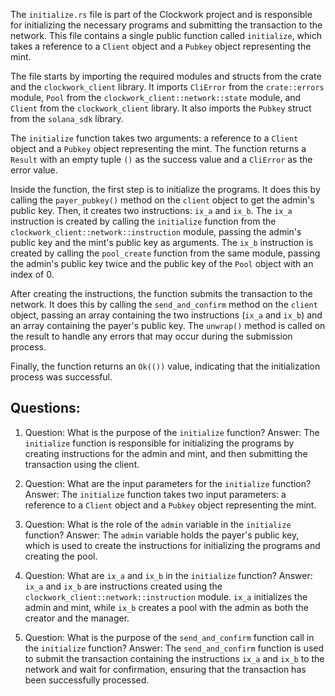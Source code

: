 The `initialize.rs` file is part of the Clockwork project and is responsible for initializing the necessary programs and submitting the transaction to the network. This file contains a single public function called `initialize`, which takes a reference to a `Client` object and a `Pubkey` object representing the mint.

The file starts by importing the required modules and structs from the crate and the `clockwork_client` library. It imports `CliError` from the `crate::errors` module, `Pool` from the `clockwork_client::network::state` module, and `Client` from the `clockwork_client` library. It also imports the `Pubkey` struct from the `solana_sdk` library.

The `initialize` function takes two arguments: a reference to a `Client` object and a `Pubkey` object representing the mint. The function returns a `Result` with an empty tuple `()` as the success value and a `CliError` as the error value.

Inside the function, the first step is to initialize the programs. It does this by calling the `payer_pubkey()` method on the `client` object to get the admin's public key. Then, it creates two instructions: `ix_a` and `ix_b`. The `ix_a` instruction is created by calling the `initialize` function from the `clockwork_client::network::instruction` module, passing the admin's public key and the mint's public key as arguments. The `ix_b` instruction is created by calling the `pool_create` function from the same module, passing the admin's public key twice and the public key of the `Pool` object with an index of 0.

After creating the instructions, the function submits the transaction to the network. It does this by calling the `send_and_confirm` method on the `client` object, passing an array containing the two instructions (`ix_a` and `ix_b`) and an array containing the payer's public key. The `unwrap()` method is called on the result to handle any errors that may occur during the submission process.

Finally, the function returns an `Ok(())` value, indicating that the initialization process was successful.

## Questions:

1. Question: What is the purpose of the `initialize` function?
   Answer: The `initialize` function is responsible for initializing the programs by creating instructions for the admin and mint, and then submitting the transaction using the client.

2. Question: What are the input parameters for the `initialize` function?
   Answer: The `initialize` function takes two input parameters: a reference to a `Client` object and a `Pubkey` object representing the mint.

3. Question: What is the role of the `admin` variable in the `initialize` function?
   Answer: The `admin` variable holds the payer's public key, which is used to create the instructions for initializing the programs and creating the pool.

4. Question: What are `ix_a` and `ix_b` in the `initialize` function?
   Answer: `ix_a` and `ix_b` are instructions created using the `clockwork_client::network::instruction` module. `ix_a` initializes the admin and mint, while `ix_b` creates a pool with the admin as both the creator and the manager.

5. Question: What is the purpose of the `send_and_confirm` function call in the `initialize` function?
   Answer: The `send_and_confirm` function is used to submit the transaction containing the instructions `ix_a` and `ix_b` to the network and wait for confirmation, ensuring that the transaction has been successfully processed.
